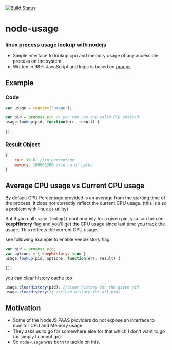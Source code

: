 [![Build Status](https://travis-ci.org/arunoda/node-usage.png?branch=master)](https://travis-ci.org/arunoda/node-usage)
# node-usage 

### linux process usage lookup with nodejs

* Simple interface to lookup cpu and memory usage of any accessible process on the system.
* Written in 98% JavaScript and logic is based on [procps](http://procps.sourceforge.net/)

## Example

### Code
~~~js
var usage = require('usage');

var pid = process.pid // you can use any valid PID instead
usage.lookup(pid, function(err, result) {
	
});
~~~

### Result Object
~~~js
{ 
	cpu: 10.6, //in percentage
	memory: 100065280 //in no of bytes
}
~~~

## Average CPU usage vs Current CPU usage

By default CPU Percentage provided is an average from the starting time of the process. It does not correctly reflect the current CPU usage. (this is also a problem with linux `ps` utility)

But If you call `usage.lookup()` continuously for a given pid, you can turn on **keepHistory** flag and you'll get the CPU usage since last time you track the usage. This reflects the current CPU usage. 

see following example to enable keepHistory flag

~~~js
var pid = process.pid;
var options = { keepHistory: true }
usage.lookup(pid, options, function(err, result) {
	
});
~~~

you can clear history cache too
~~~js
usage.clearHistory(pid); //clear history for the given pid
usage.clearHistory(); //clean history for all pids
~~~

## Motivation

* Some of the NodeJS PAAS providers do not expose an interface to monitor CPU and Memory usage.
* They asks us to go for somewhere else for that which I don't want to go (or simply I cannot go)
* So `node-usage` was born to tackle on this.

